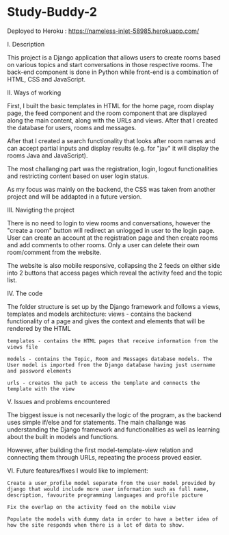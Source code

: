 # Study-Buddy-2
Deployed to Heroku : https://nameless-inlet-58985.herokuapp.com/


I. Description

This project is a Django application that allows users to create rooms based on various topics and start conversations in those respective rooms. The back-end component is done in Python while front-end is a combination of HTML, CSS and JavaScript.

II. Ways of working

First, I built the basic templates in HTML for the home page, room display page, the feed component and the room component that are displayed along the main content, along with the URLs and views. After that I created the database for users, rooms and messages.

After that I created a search functionality that looks after room names and can accept partial inputs and display results (e.g. for "jav" it will display the rooms Java and JavaScript).

The most challanging part was the registration, login, logout functionalities and restricting content based on user login status.

As my focus was mainly on the backend, the CSS was taken from another project and will be addapted in a future version.


III. Navigting the project

There is no need to login to view rooms and conversations, however the "create a room" button will redirect an unlogged in user to the login page. User can create an account at the registration page and then create rooms and add comments to other rooms. Only a user can delete their own room/comment from the website.

The website is also mobile responsive, collapsing the 2 feeds on either side into 2 buttons that access pages which reveal the activity feed and the topic list.

IV. The code

The folder structure is set up by the Django framework and follows a views, templates and models architecture:
	views - contains the backend functionality of a page and gives the context and elements that will be rendered by the HTML

	templates - contains the HTML pages that receive information from the views file

	models - contains the Topic, Room and Messages database models. The User model is imported from the Django database having just username and password elements

	urls - creates the path to access the template and connects the template with the view


V. Issues and problems encountered

The biggest issue is not necesarily the logic of the program, as the backend uses simple if/else and for statements. The main challange was understanding the Django framework and functionalities as well as learning about the built in models and functions. 

However, after building the first model-template-view relation and connecting them through URLs, repeating the process proved easier.

VI. Future features/fixes I would like to implement:

	Create a user_profile model separate from the user model provided by django that would include more user information such as full name, description, favourite programming languages and profile picture

	Fix the overlap on the activity feed on the mobile view

	Populate the models with dummy data in order to have a better idea of how the site responds when there is a lot of data to show.
